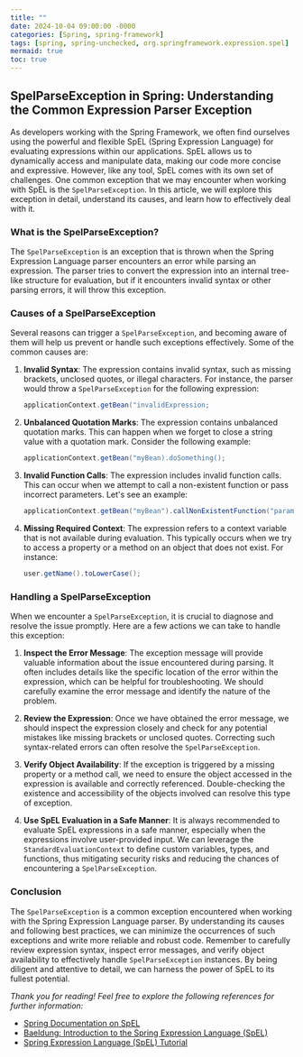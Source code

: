 ```yaml
---
title: ""
date: 2024-10-04 09:00:00 -0000
categories: [Spring, spring-framework]
tags: [spring, spring-unchecked, org.springframework.expression.spel]
mermaid: true
toc: true
---
```


## SpelParseException in Spring: Understanding the Common Expression Parser Exception

As developers working with the Spring Framework, we often find ourselves using the powerful and flexible SpEL (Spring Expression Language) for evaluating expressions within our applications. SpEL allows us to dynamically access and manipulate data, making our code more concise and expressive. However, like any tool, SpEL comes with its own set of challenges. One common exception that we may encounter when working with SpEL is the `SpelParseException`. In this article, we will explore this exception in detail, understand its causes, and learn how to effectively deal with it.

### What is the SpelParseException?
The `SpelParseException` is an exception that is thrown when the Spring Expression Language parser encounters an error while parsing an expression. The parser tries to convert the expression into an internal tree-like structure for evaluation, but if it encounters invalid syntax or other parsing errors, it will throw this exception.

### Causes of a SpelParseException
Several reasons can trigger a `SpelParseException`, and becoming aware of them will help us prevent or handle such exceptions effectively. Some of the common causes are:

1. **Invalid Syntax**: The expression contains invalid syntax, such as missing brackets, unclosed quotes, or illegal characters. For instance, the parser would throw a `SpelParseException` for the following expression:  
   ```java
   applicationContext.getBean("invalidExpression;
   ```
   
2. **Unbalanced Quotation Marks**: The expression contains unbalanced quotation marks. This can happen when we forget to close a string value with a quotation mark. Consider the following example:  
   ```java
   applicationContext.getBean("myBean).doSomething();
   ```

3. **Invalid Function Calls**: The expression includes invalid function calls. This can occur when we attempt to call a non-existent function or pass incorrect parameters. Let's see an example:  
   ```java
   applicationContext.getBean("myBean").callNonExistentFunction("param1");
   ```

4. **Missing Required Context**: The expression refers to a context variable that is not available during evaluation. This typically occurs when we try to access a property or a method on an object that does not exist. For instance:  
   ```java
   user.getName().toLowerCase();
   ```

### Handling a SpelParseException
When we encounter a `SpelParseException`, it is crucial to diagnose and resolve the issue promptly. Here are a few actions we can take to handle this exception:

1. **Inspect the Error Message**: The exception message will provide valuable information about the issue encountered during parsing. It often includes details like the specific location of the error within the expression, which can be helpful for troubleshooting. We should carefully examine the error message and identify the nature of the problem.

2. **Review the Expression**: Once we have obtained the error message, we should inspect the expression closely and check for any potential mistakes like missing brackets or unclosed quotes. Correcting such syntax-related errors can often resolve the `SpelParseException`.

3. **Verify Object Availability**: If the exception is triggered by a missing property or a method call, we need to ensure the object accessed in the expression is available and correctly referenced. Double-checking the existence and accessibility of the objects involved can resolve this type of exception.

4. **Use SpEL Evaluation in a Safe Manner**: It is always recommended to evaluate SpEL expressions in a safe manner, especially when the expressions involve user-provided input. We can leverage the `StandardEvaluationContext` to define custom variables, types, and functions, thus mitigating security risks and reducing the chances of encountering a `SpelParseException`.

### Conclusion
The `SpelParseException` is a common exception encountered when working with the Spring Expression Language parser. By understanding its causes and following best practices, we can minimize the occurrences of such exceptions and write more reliable and robust code. Remember to carefully review expression syntax, inspect error messages, and verify object availability to effectively handle `SpelParseException` instances. By being diligent and attentive to detail, we can harness the power of SpEL to its fullest potential.

_Thank you for reading! Feel free to explore the following references for further information:_

- [Spring Documentation on SpEL](https://docs.spring.io/spring-framework/docs/current/reference/html/core.html#expressions-overview)
- [Baeldung: Introduction to the Spring Expression Language (SpEL)](https://www.baeldung.com/spring-expression-language)
- [Spring Expression Language (SpEL) Tutorial](https://www.javatpoint.com/spring-spel-tutorial)